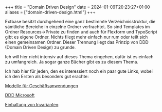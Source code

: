 +++
title = "Domain Driven Design"
date = 2024-01-09T20:23:27+01:00
aliases = ["domain-driven-design.html"]
+++

Extbase besitzt durchgehend eine ganz bestimmte Verzeichnisstruktur, die sämtliche Bereiche in einzelne Ordner verfrachtet. So sind Templates im Ordner Resources->Private zu finden und auch für Flexform und TypoScript gibt es eigene Ordner. Nichts fliegt mehr einfach nur rum oder teilt sich einen gemeinsamen Ordner. Dieser Trennung liegt das Prinzip von DDD (Domain Driven Design) zu grunde.

Ich will hier nicht intensiv auf dieses Thema eingehen, dafür ist es einfach zu umfangreich. Ja sogar ganze Bücher gibt es zu diesem Thema.

Ich hab hier für jeden, den es interessiert noch ein paar gute Links, wobei ich den Ersten als besonders gut erachte:

[Modelle für Geschäftsanwendungen](http://ralfw.blogspot.com/2009/09/modelle-fur-geschaftsanwendungen-mit.html)

[DDD Microsoft](http://msdn.microsoft.com/de-de/magazine/dd419654.aspx)

[Einhaltung von Invarianten](http://www.heise.de/developer/artikel/Einhaltung-von-Invarianten-mit-dem-Value-Object-Pattern-227222.html)
